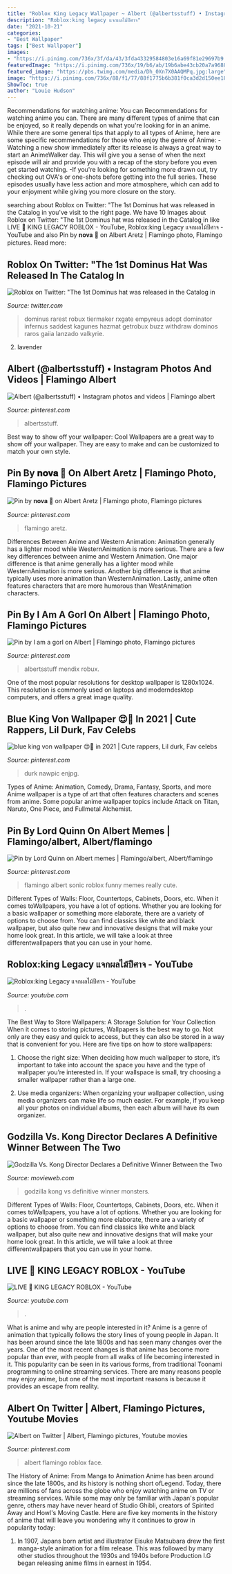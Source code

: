 ```yaml
---
title: "Roblox King Legacy Wallpaper ~ Albert (@albertsstuff) • Instagram Photos And Videos"
description: "Roblox:king legacy แจกผลไม้ปีศาจ"
date: "2021-10-21"
categories:
- "Best Wallpaper"
tags: ["Best Wallpaper"]
images:
- "https://i.pinimg.com/736x/3f/da/43/3fda43329584803e16a69f81e29697b9.jpg"
featuredImage: "https://i.pinimg.com/736x/19/b6/ab/19b6abe43cb20a7a9688e504ce5568f4.jpg"
featured_image: "https://pbs.twimg.com/media/Dh_0Xn7X0AAQMPq.jpg:large"
image: "https://i.pinimg.com/736x/88/f1/77/88f1775b6b381f0ca3d2d150ee18a46b.jpg"
ShowToc: true
author: "Louie Hudson"
---
```



Recommendations for watching anime: You can
Recommendations for watching anime you can. There are many different types of anime that can be enjoyed, so it really depends on what you're looking for in an anime. While there are some general tips that apply to all types of Anime, here are some specific recommendations for those who enjoy the genre of Anime: 
-Watching a new show immediately after its release is always a great way to start an AnimeWalker day. This will give you a sense of when the next episode will air and provide you with a recap of the story before you even get started watching. 
-If you're looking for something more drawn out, try checking out OVA's or one-shots before getting into the full series. These episodes usually have less action and more atmosphere, which can add to your enjoyment while giving you more closure on the story.

	

		
searching about Roblox on Twitter: &quot;The 1st Dominus hat was released in the Catalog in you've visit to the right page. We have 10 Images about Roblox on Twitter: &quot;The 1st Dominus hat was released in the Catalog in like LIVE 🔴 KING LEGACY ROBLOX - YouTube, Roblox:king Legacy แจกผลไม้ปีศาจ - YouTube and also Pin by 𝐧𝐨𝐯𝐚 👾 on Albert Aretz | Flamingo photo, Flamingo pictures. Read more:
		
    
## Roblox On Twitter: &quot;The 1st Dominus Hat Was Released In The Catalog In

<img loading=lazy src="https://pbs.twimg.com/media/Dh_0Xn7X0AAQMPq.jpg:large" onerror="this.onerror=null;this.src='https://tse2.mm.bing.net/th?id=OIP.sAB1qJQLw00llq2irS5DJgHaEK&amp;pid=15.1';" alt="Roblox on Twitter: &quot;The 1st Dominus hat was released in the Catalog in">

_Source: twitter.com_

>dominus rarest robux tiermaker rxgate empyreus adopt dominator infernus saddest kagunes hazmat getrobux buzz withdraw dominos raros gaiia lanzado valkyrie. 

	

2. lavender 

    
## Albert (@albertsstuff) • Instagram Photos And Videos | Flamingo Albert

<img loading=lazy src="https://i.pinimg.com/736x/e6/bd/b2/e6bdb2720a597a57421c0646f3dc6b92.jpg" onerror="this.onerror=null;this.src='https://tse2.mm.bing.net/th?id=OIP.fILvY32xMUNuxRjcd-p82AHaHa&amp;pid=15.1';" alt="Albert (@albertsstuff) • Instagram photos and videos | Flamingo albert">

_Source: pinterest.com_

>albertsstuff. 

	

Best way to show off your wallpaper:
Cool Wallpapers are a great way to show off your wallpaper. They are easy to make and can be customized to match your own style.

    
## Pin By 𝐧𝐨𝐯𝐚 👾 On Albert Aretz | Flamingo Photo, Flamingo Pictures

<img loading=lazy src="https://i.pinimg.com/736x/3f/da/43/3fda43329584803e16a69f81e29697b9.jpg" onerror="this.onerror=null;this.src='https://tse4.mm.bing.net/th?id=OIP.6A45McUPrmPbxadgdjAGTwHaJ4&amp;pid=15.1';" alt="Pin by 𝐧𝐨𝐯𝐚 👾 on Albert Aretz | Flamingo photo, Flamingo pictures">

_Source: pinterest.com_

>flamingo aretz. 

	

Differences Between Anime and Western Animation: Animation generally has a lighter mood while WesternAnimation is more serious.
There are a few key differences between anime and Western Animation. One major difference is that anime generally has a lighter mood while WesternAnimation is more serious. Another big difference is that anime typically uses more animation than WesternAnimation. Lastly, anime often features characters that are more humorous than WestAnimation characters.

    
## Pin By I Am A Gorl On Albert | Flamingo Photo, Flamingo Pictures

<img loading=lazy src="https://i.pinimg.com/736x/22/c1/27/22c127072760d189080aa2306c6ee62d.jpg" onerror="this.onerror=null;this.src='https://tse2.mm.bing.net/th?id=OIP.Fr4JCQIoyc0mAYbgniSMcgHaHa&amp;pid=15.1';" alt="Pin by I am a gorl on Albert | Flamingo photo, Flamingo pictures">

_Source: pinterest.com_

>albertsstuff mendix robux. 

	

One of the most popular resolutions for desktop wallpaper is 1280x1024. This resolution is commonly used on laptops and moderndesktop computers, and offers a great image quality.

    
## Blue King Von Wallpaper 😍💙 In 2021 | Cute Rappers, Lil Durk, Fav Celebs

<img loading=lazy src="https://i.pinimg.com/736x/88/f1/77/88f1775b6b381f0ca3d2d150ee18a46b.jpg" onerror="this.onerror=null;this.src='https://tse4.mm.bing.net/th?id=OIP.v9ctyMQJytgvc2Qwf2TCfgHaMk&amp;pid=15.1';" alt="blue king von wallpaper 😍💙 in 2021 | Cute rappers, Lil durk, Fav celebs">

_Source: pinterest.com_

>durk nawpic enjpg. 

	

Types of Anime: Animation, Comedy, Drama, Fantasy, Sports, and more
Anime wallpaper is a type of art that often features characters and scenes from anime. Some popular anime wallpaper topics include Attack on Titan, Naruto, One Piece, and Fullmetal Alchemist.

    
## Pin By Lord Quinn On Albert Memes | Flamingo/albert, Albert/flamingo

<img loading=lazy src="https://i.pinimg.com/736x/19/b6/ab/19b6abe43cb20a7a9688e504ce5568f4.jpg" onerror="this.onerror=null;this.src='https://tse2.mm.bing.net/th?id=OIP.KDypGT7WetmWqXjfmXy6fQHaJN&amp;pid=15.1';" alt="Pin by Lord Quinn on Albert memes | Flamingo/albert, Albert/flamingo">

_Source: pinterest.com_

>flamingo albert sonic roblox funny memes really cute. 

	

Different Types of Walls: Floor, Countertops, Cabinets, Doors, etc.
When it comes toWallpapers, you have a lot of options. Whether you are looking for a basic wallpaper or something more elaborate, there are a variety of options to choose from. You can find classics like white and black wallpaper, but also quite new and innovative designs that will make your home look great. In this article, we will take a look at three differentwallpapers that you can use in your home.

    
## Roblox:king Legacy แจกผลไม้ปีศาจ - YouTube

<img loading=lazy src="https://i.ytimg.com/vi/ivrMOsYj8s8/hqdefault.jpg" onerror="this.onerror=null;this.src='https://tse1.mm.bing.net/th?id=OIP.lcCHiQsYexSl_IEw57RnBQHaFj&amp;pid=15.1';" alt="Roblox:king Legacy แจกผลไม้ปีศาจ - YouTube">

_Source: youtube.com_

>. 

	

The Best Way to Store Wallpapers: A Storage Solution for Your Collection
When it comes to storing pictures, Wallpapers is the best way to go. Not only are they easy and quick to access, but they can also be stored in a way that is convenient for you. Here are five tips on how to store wallpapers:
1) Choose the right size: When deciding how much wallpaper to store, it’s important to take into account the space you have and the type of wallpaper you’re interested in. If your wallspace is small, try choosing a smaller wallpaper rather than a large one.

2) Use media organizers: When organizing your wallpaper collection, using media organizers can make life so much easier. For example, if you keep all your photos on individual albums, then each album will have its own organizer.

    
## Godzilla Vs. Kong Director Declares A Definitive Winner Between The Two

<img loading=lazy src="https://cdn3.movieweb.com/i/article/bW6JbZM0Y3yTSUBUdZtsgwBWCVfXqZ/1200:100/Godzilla-Vs-Kong-Definitive-Winner.jpg" onerror="this.onerror=null;this.src='https://tse2.mm.bing.net/th?id=OIP.WprXJUHy5PXGTcyqnyxfVgHaD6&amp;pid=15.1';" alt="Godzilla Vs. Kong Director Declares a Definitive Winner Between the Two">

_Source: movieweb.com_

>godzilla kong vs definitive winner monsters. 

	

Different Types of Walls: Floor, Countertops, Cabinets, Doors, etc.
When it comes toWallpapers, you have a lot of options. Whether you are looking for a basic wallpaper or something more elaborate, there are a variety of options to choose from. You can find classics like white and black wallpaper, but also quite new and innovative designs that will make your home look great. In this article, we will take a look at three differentwallpapers that you can use in your home.

    
## LIVE 🔴 KING LEGACY ROBLOX - YouTube

<img loading=lazy src="https://i.ytimg.com/vi/1ffjFOFMyOU/maxresdefault.jpg" onerror="this.onerror=null;this.src='https://tse3.mm.bing.net/th?id=OIP.Pwj0bV2y0tvgyvk8fbFGfAHaEK&amp;pid=15.1';" alt="LIVE 🔴 KING LEGACY ROBLOX - YouTube">

_Source: youtube.com_

>. 

	

What is anime and why are people interested in it?
Anime is a genre of animation that typically follows the story lines of young people in Japan. It has been around since the late 1800s and has seen many changes over the years. One of the most recent changes is that anime has become more popular than ever, with people from all walks of life becoming interested in it. This popularity can be seen in its various forms, from traditional Toonami programming to online streaming services. There are many reasons people may enjoy anime, but one of the most important reasons is because it provides an escape from reality.

    
## Albert On Twitter | Albert, Flamingo Pictures, Youtube Movies

<img loading=lazy src="https://i.pinimg.com/736x/a9/18/5b/a9185bfdf85eefaf9590d00573432501.jpg" onerror="this.onerror=null;this.src='https://tse4.mm.bing.net/th?id=OIP.dKloUBO5SGZDvNlt9-QIKQHaEK&amp;pid=15.1';" alt="Albert on Twitter | Albert, Flamingo pictures, Youtube movies">

_Source: pinterest.com_

>albert flamingo roblox face. 

	

The History of Anime: From Manga to Animation
Anime has been around since the late 1800s, and its history is nothing short ofLegend. Today, there are millions of fans across the globe who enjoy watching anime on TV or streaming services. While some may only be familiar with Japan's popular genre, others may have never heard of Studio Ghibli, creators of Spirited Away and Howl's Moving Castle. Here are five key moments in the history of anime that will leave you wondering why it continues to grow in popularity today:
1) In 1907, Japans born artist and illustrator Eisuke Matsubara drew the first manga-style animation for a film release. This was followed by many other studios throughout the 1930s and 1940s before Production I.G began releasing anime films in earnest in 1954.

